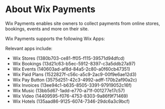 # About Wix Payments

Wix Payments enables site owners to collect payments from online stores, bookings, events and more on their site.

Wix Payments supports the following Wix Apps:

Relevant apps include:
- Wix Stores (1380b703-ce81-ff05-f115-39571d94dfcd)
- Wix Bookings (13d21c63-b5ec-5912-8397-c3a5ddb27a97)
- Wix Events (140603ad-af8d-84a5-2c80-a0f60cb47351)
- Wix Paid Plans (1522827f-c56c-a5c9-2ac9-00f9e6ae12d3)
- Wix Pay Button (3575d251-42c3-4992-adff-170b2af90a2c)
- Wix Invoices (13ee94c1-b635-8505-3391-97919052c16f)
- Wix Music (13bb5d67-1add-e770-a71f-001277e17c57)
- Wix Video (14409595-f076-4753-8303-9a86f9f71469)
- Wix Hotels (135aad86-9125-6074-7346-29dc6a3c9bcf)
